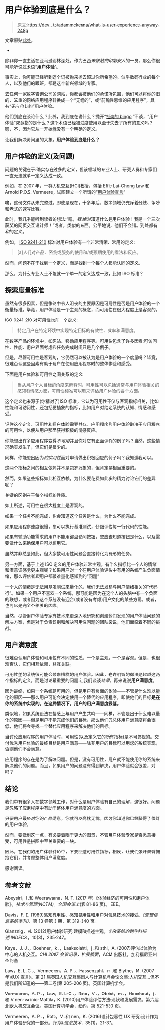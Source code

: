 # 用户体验到底是什么？

> 原文:[https://dev . to/adammckenna/what-is-user-experience-anyway-248g](https://dev.to/adammckenna/what-is-user-experience-anyway-248g)

文章原贴[此处](https://adammckenna.co.uk/articles/what-is-user-experience-anyway/)。

-

除非你一直生活在亚马逊雨林深处，作为巴西*未接触的印第安人*的一员，那么你很可能听说过术语“**用户体验**”。

事实上，你可能已经听到这个词被抛来抛去超过你所希望的。似乎数码行业的每个人，以及他们的跟班，都是这个新兴领域的专家。

去任何一家数字咨询公司的网站，你都会被他们的承诺所包围，他们可以将你的旧的、笨重的网络应用程序转换成一个“无缝的”，或“前瞻性思维的应用程序”，具有“无与伦比的”用户体验。

他们到底在谈论什么？此外，我到底在说什么？抛开“[扯淡的 bingo](https://www.urbandictionary.com/define.php?term=bullshit%20bingo) ”不谈，“用户体验”究竟指的是什么？这个术语已经被过度使用以至于失去了所有的意义吗？嗯，不，因为它从一开始就没有一个明确的定义。

让我们解决房间里的大象。**用户体验到底是什么？**

## [](#definitions-of-user-experience-and-the-problem)用户体验的定义(及问题)

问题的关键在于:确实存在过多的定义，但该领域的专业人士、研究人员和专家们一直无法就单一定义达成一致。

例如，在 2007 年，一群人机交互(HCI)教授，包括 Effie Lai-Chong Law 和 Arnold P.O.S. Vermeere，试图建立一个所谓的“[用户体验宣言](https://dl.acm.org/citation.cfm?id=1531468)”

唉，这份文件从未完整过，即使是现在，十多年后，数字领域仍充斥着分歧、争吵和老式的速写比赛。

此时，我几乎能听到读者的想法:“嗯，*我* *绝对*知道什么是用户体验！我是一个三次获奖的网页交互设计师！”或者，类似的东西。公平地说，他们不会错。到处都有*和*的定义。

例如， [ISO 9241-210](https://www.iso.org/obp/ui/#iso:std:iso:9241:-210:ed-1:v1:en) 标准对用户体验有一个非常清晰、常用的定义:

> [a]人们对产品、系统或服务的使用和/或预期使用的看法和反应。

然而，问题不在于找到一个定义，而是找到一个每个人都能认同的定义。

那么，为什么专业人士不能就一个单一的定义达成一致，比如 ISO 标准？

## [](#exploring-the-metrics)探索度量标准

虽然有很多因素，但是争论中令人沮丧的主要原因是可用性是否是用户体验的一个衡量标准。毕竟，用户体验是一个主观的概念，而可用性在很大程度上是客观的。

ISO 9241-210 对可用性也有一个定义:

> 特定用户在特定环境中实现特定目标的有效性、效率和满意度。

在数字产品的环境中，如网站、移动应用程序等。可用性包含了许多因素:可访问性、性能、用户界面考虑和任务完成时间只是几个例子。

但是，尽管可用性是客观的，它仍然可以被认为是用户体验的一个度量吗？毕竟，很难否认这些因素有助于用户在使用应用程序时的整体体验和感受。

下面是用户体验和可用性之间关系的定义:

> 当从用户个人目标的角度来解释时，可用性可以包括通常与用户体验相关的感知和情感方面。可用性标准可以用来评估用户体验的各个方面。

这个定义也来源于(你猜对了)ISO 标准，它认为可用性不仅与客观指标相关，比如性能和可访问性，还包括更抽象的指标，比如用户对给定系统的认知、情感和感受。

记住这个定义，可用性和用户体验需要共存。应用程序的用户体验取决于应用程序的可用性，以便从用户那里获得积极的情感反应。

你能想出许多应用程序变得*不可用*并且你对它有正面评价的例子吗？当然，这些情况确实发生了，但它们是很少的。

同样，你能想出因为*的实用性*而对申请做出积极回应的例子吗？我知道我可以。

这两个指标之间的相互依赖并不是包罗万象的，但肯定是相当重要的。

然而，如果这些指标如此相互依赖，为什么要花费如此多的精力讨论它们的差异呢？

关键的区别在于每个指标的性质。

如上所述，可用性在很大程度上是客观的。

如果一个任务不能完成，你会知道这个任务是什么，为什么不能完成。

如果应用程序速度很慢，您可以执行基准测试，仔细评估每一行代码的性能。

如果有辅助功能需求的用户不能用键盘访问按钮，您应该知道按钮是什么，以及需要做什么来确保用户可以使用它。

虽然并非总是如此，但大多数可用性问题会直接转化为有形的任务。

另一方面，基于上述 ISO 定义的用户体验非常主观。有什么指标比一个人的情绪和潜意识感觉更主观呢？如果用户对一个在用户体验评估中有用的系统产生负面情绪，那么评估者*和*用户都很难量化感知到的“问题”

一个人的情绪是无法用基准测试来量化的。我们无法发现与用户情绪相关的“代码行”。如果一个用户不喜欢一个系统，那可能是因为在这个人的头脑中有一个负面的联想，或者因为这个系统没有迎合(或者没有考虑)用户文化的某些方面。或者，也可以是完全不相关的因素。

当然，尽管用户体验专家有技术来更深入地研究和创建他们发现的用户体验问题的解决方案，但是对于负责识别和解决可用性问题的团队来说，他们面临着不同的挑战。

## [](#user-satisfaction)用户满意度

很难否认用户体验和可用性有不同的性质。一个是主观，一个是客观。但是，也很难否认，它们相互依赖，相互关联。

可用性差的系统很可能会带来糟糕的用户体验。因此，也许明智的做法是超越这两个指标的定义，而是讨论最重要的问题:让我们谈谈*结果*。再来说说**用户满意度**。

因为最终，如果一个系统是可用的，但是用户有负面的体验——不管是什么难以量化的原因——那么用户可能会决定使用一个替代的应用程序，即使他们的目标**是在你的系统中实现的。在这种情况下，用户的用户满意度很低。**

类似地，如果系统设法在情感上与用户产生共鸣——同样，不管是出于什么难以量化的原因——但是用户不能完成他们的目标，那么他们的总体用户满意度将会很低，他们将会寻找一个替代应用程序来解决他们的目标。

当讨论应用程序的用户体验时，可用性(以及定义它的所有指标)是不可忽视的。交付优秀用户体验的最终目标是用户满意——除非用户的目标可以用您的系统实现，否则他们不会满意。

应用程序的存在是为了解决问题。但是，没有可用性，用户就不能使用你的系统来解决他们的问题。而且，如果用户的问题没有得到解决，用户体验就会很差，对吗？

## [](#conclusion)结论

我们中有很多人在数字领域工作，对什么是用户体验有自己的理解，这很好。问题是忽略了应用程序中有助于整体用户满意度的方面。

只要用户最终对你的产品满意，你就可以高枕无忧，因为你知道你已经获得了很好的用户体验。

然而，要做到这一点，有必要着眼于更大的图景，不管用户体验专家是否愿意接受，可用性是拼图中至关重要的一块。

因此，在我们的用户体验讨论中，不要回避可用性指标，相反，让我们张开双臂拥抱它们，并考虑整体用户满意度。

感谢阅读。

## [](#references)参考文献

Abeysiri，l .和 Weerawarna，N. T. (2017 年)《体验经济的可用性和用户体验》。*技术与管理(NCTM)，全国会议上*(第 81-86 页)。IEEE。

Davis，F. D. (1989)感知有用性、感知易用性和用户对信息技术的接受。*《管理信息系统季刊》*，第 13 卷第 3 期，第 319-340 页。

Glanznig，M. (2012)用户体验研究:建模和描述主观。*复杂系统的跨学科描述:INDECS* ，10(3)，235-247。

Kaye，J. J .，Boehner，k .，Laaksolahti，j .和 sthl，A. (2007)评估以体验为中心的人机交互。*CHI 2007 会议记录，扩展摘要*，ACM 出版社，加利福尼亚州圣何塞

Law，E. L. C .、Vermeeren，A. P .、Hassenzahl，m .和 Blythe，M. (2007 年)《UX 宣言》。第 21 届英国人机交互集团人与计算机年会论文集:人机交互...但不是我们所知道的——第二卷(第 205-206 页)。英国计算机学会。

Vermeeren，A. P .，Law，E. L-C .，Roto，V .，Obrist，m .，Hoonhout，j .和 V nen-va inio-Mattila，K. (2010)用户体验评估方法:现状和发展需求。第六届北欧人机交互会议。美国计算机学会，纽约，第 521-530 页。

Vermeeren，A. P .，Roto，V .和 nen，K. (2016)设计包容性 UX 研究:设计作为用户体验研究的一部分。*行为&信息技术*，35(1)，21-37。